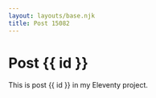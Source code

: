 ```yaml
---
layout: layouts/base.njk
title: Post 15082
---
```


# Post {{ id }}

This is post {{ id }} in my Eleventy project.
